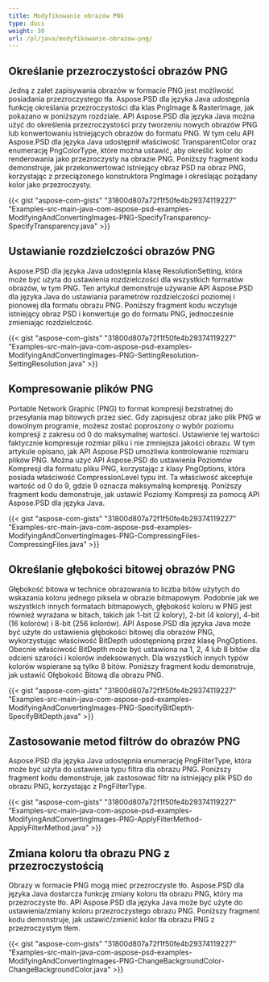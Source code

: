 ```yaml
---
title: Modyfikowanie obrazów PNG
type: docs
weight: 30
url: /pl/java/modyfikowanie-obrazow-png/
---
```


## **Określanie przezroczystości obrazów PNG**
Jedną z zalet zapisywania obrazów w formacie PNG jest możliwość posiadania przezroczystego tła. Aspose.PSD dla języka Java udostępnia funkcję określania przezroczystości dla klas PngImage & RasterImage, jak pokazano w poniższym rozdziale. API Aspose.PSD dla języka Java można użyć do określenia przezroczystości przy tworzeniu nowych obrazów PNG lub konwertowaniu istniejących obrazów do formatu PNG. W tym celu API Aspose.PSD dla języka Java udostępnił właściwość TransparentColor oraz enumerację PngColorType, które można ustawić, aby określić kolor do renderowania jako przezroczysty na obrazie PNG. Poniższy fragment kodu demonstruje, jak przekonwertować istniejący obraz PSD na obraz PNG, korzystając z przeciążonego konstruktora PngImage i określając pożądany kolor jako przezroczysty.



{{< gist "aspose-com-gists" "31800d807a72f1f50fe4b29374119227" "Examples-src-main-java-com-aspose-psd-examples-ModifyingAndConvertingImages-PNG-SpecifyTransparency-SpecifyTransparency.java" >}}
## **Ustawianie rozdzielczości obrazów PNG**
Aspose.PSD dla języka Java udostępnia klasę ResolutionSetting, która może być użyta do ustawienia rozdzielczości dla wszystkich formatów obrazów, w tym PNG. Ten artykuł demonstruje używanie API Aspose.PSD dla języka Java do ustawiania parametrów rozdzielczości poziomej i pionowej dla formatu obrazu PNG. Poniższy fragment kodu wczytuje istniejący obraz PSD i konwertuje go do formatu PNG, jednocześnie zmieniając rozdzielczość.



{{< gist "aspose-com-gists" "31800d807a72f1f50fe4b29374119227" "Examples-src-main-java-com-aspose-psd-examples-ModifyingAndConvertingImages-PNG-SettingResolution-SettingResolution.java" >}}
## **Kompresowanie plików PNG**
Portable Network Graphic (PNG) to format kompresji bezstratnej do przesyłania map bitowych przez sieć. Gdy zapisujesz obraz jako plik PNG w dowolnym programie, możesz zostać poproszony o wybór poziomu kompresji z zakresu od 0 do maksymalnej wartości. Ustawienie tej wartości faktycznie kompresuje rozmiar pliku i nie zmniejsza jakości obrazu. W tym artykule opisano, jak API Aspose.PSD umożliwia kontrolowanie rozmiaru plików PNG. Można użyć API Aspose.PSD do ustawienia Poziomów Kompresji dla formatu pliku PNG, korzystając z klasy PngOptions, która posiada właściwość CompressionLevel typu int. Ta właściwość akceptuje wartość od 0 do 9, gdzie 9 oznacza maksymalną kompresję. Poniższy fragment kodu demonstruje, jak ustawić Poziomy Kompresji za pomocą API Aspose.PSD dla języka Java.



{{< gist "aspose-com-gists" "31800d807a72f1f50fe4b29374119227" "Examples-src-main-java-com-aspose-psd-examples-ModifyingAndConvertingImages-PNG-CompressingFiles-CompressingFiles.java" >}}
## **Określanie głębokości bitowej obrazów PNG**
Głębokość bitowa w technice obrazowania to liczba bitów użytych do wskazania koloru jednego piksela w obrazie bitmapowym. Podobnie jak we wszystkich innych formatach bitmapowych, głębokość koloru w PNG jest również wyrażana w bitach, takich jak 1-bit (2 kolory), 2-bit (4 kolory), 4-bit (16 kolorów) i 8-bit (256 kolorów). API Aspose.PSD dla języka Java może być użyte do ustawienia głębokości bitowej dla obrazów PNG, wykorzystując właściwość BitDepth udostępnioną przez klasę PngOptions. Obecnie właściwość BitDepth może być ustawiona na 1, 2, 4 lub 8 bitów dla odcieni szarości i kolorów indeksowanych. Dla wszystkich innych typów kolorów wspierane są tylko 8 bitów. Poniższy fragment kodu demonstruje, jak ustawić Głębokość Bitową dla obrazu PNG.



{{< gist "aspose-com-gists" "31800d807a72f1f50fe4b29374119227" "Examples-src-main-java-com-aspose-psd-examples-ModifyingAndConvertingImages-PNG-SpecifyBitDepth-SpecifyBitDepth.java" >}}
## **Zastosowanie metod filtrów do obrazów PNG**
Aspose.PSD dla języka Java udostępnia enumerację PngFilterType, która może być użyta do ustawienia typu filtra dla obrazu PNG. Poniższy fragment kodu demonstruje, jak zastosować filtr na istniejący plik PSD do obrazu PNG, korzystając z PngFilterType.



{{< gist "aspose-com-gists" "31800d807a72f1f50fe4b29374119227" "Examples-src-main-java-com-aspose-psd-examples-ModifyingAndConvertingImages-PNG-ApplyFilterMethod-ApplyFilterMethod.java" >}}
## **Zmiana koloru tła obrazu PNG z przezroczystością**
Obrazy w formacie PNG mogą mieć przezroczyste tło. Aspose.PSD dla języka Java dostarcza funkcję zmiany koloru tła obrazu PNG, który ma przezroczyste tło. API Aspose.PSD dla języka Java może być użyte do ustawienia/zmiany koloru przezroczystego obrazu PNG. Poniższy fragment kodu demonstruje, jak ustawić/zmienić kolor tła obrazu PNG z przezroczystym tłem.



{{< gist "aspose-com-gists" "31800d807a72f1f50fe4b29374119227" "Examples-src-main-java-com-aspose-psd-examples-ModifyingAndConvertingImages-PNG-ChangeBackgroundColor-ChangeBackgroundColor.java" >}}
